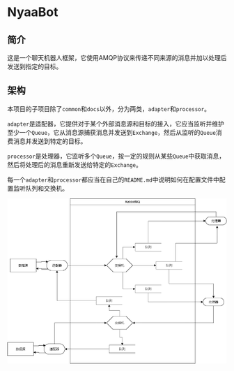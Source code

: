 # NyaaBot

## 简介

这是一个聊天机器人框架，它使用AMQP协议来传递不同来源的消息并加以处理后发送到指定的目标。

## 架构

本项目的子项目除了`common`和`docs`以外，分为两类，`adapter`和`processor`。

`adapter`是适配器，它提供对于某个外部消息源和目标的接入，它应当监听并维护至少一个`Queue`，它从消息源捕获消息并发送到`Exchange`，然后从监听的`Queue`消费消息并发送到特定的目标。

`processor`是处理器，它监听多个`Queue`，按一定的规则从某些`Queue`中获取消息，然后将处理后的消息重新发送给特定的`Exchange`。

每一个`adapter`和`processor`都应当在自己的`README.md`中说明如何在配置文件中配置监听队列和交换机。

![数据流图](dfd.png)
